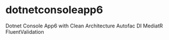 # dotnetconsoleapp6
Dotnet Console App6 with Clean Architecture Autofac DI MediatR FluentValidation
